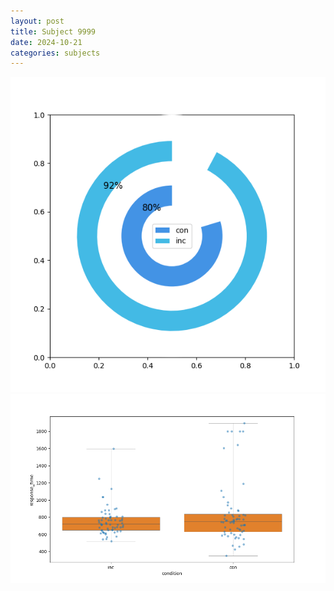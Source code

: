 ```yaml
---
layout: post
title: Subject 9999
date: 2024-10-21
categories: subjects
---
```


![](data/9999/run-10/9999_accuracy_by_condition.png)
![](data/9999/run-10/9999_rt.png)
